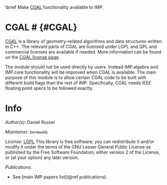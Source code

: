 \brief Make [CGAL](http://www.cgal.org) functionality available to IMP.

# CGAL # {#CGAL}

[CGAL](https://www.cgal.org) is a library of geometry-related
algorithms and data structures written in C++. The relevant parts of
CGAL are licensed under LGPL and QPL and commercial licenses are
available if needed. More information can be found on the
[CGAL license page](https://www.cgal.org/license.html).

The module should not be used directly by users. Instead IMP.algebra and IMP.core functionality will be improved when CGAL is available. The main purpose of this module is to allow certain CGAL code to be built with different build flags than the rest of IMP. Specifically, CGAL needs IEEE floating point specs to be followed exactly.

# Info

_Author(s)_: Daniel Russel

_Maintainer_: `benmwebb`

_License_: [LGPL](https://www.gnu.org/licenses/old-licenses/lgpl-2.1.html)
This library is free software; you can redistribute it and/or
modify it under the terms of the GNU Lesser General Public
License as published by the Free Software Foundation; either
version 2 of the License, or (at your option) any later version.

_Publications_:
 - See [main IMP papers list](@ref publications).
